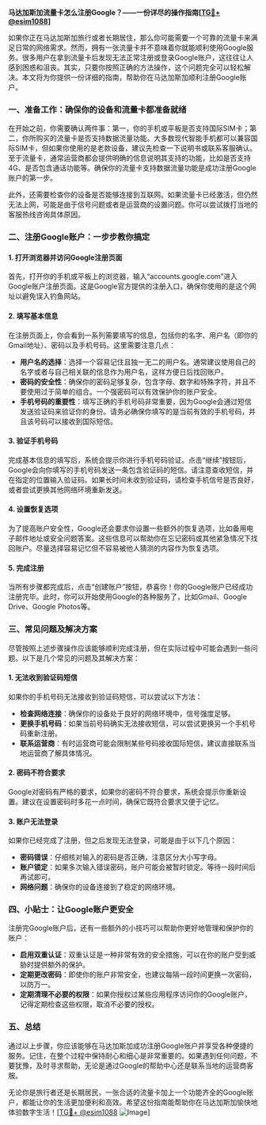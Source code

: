 **马达加斯加流量卡怎么注册Google？——一份详尽的操作指南[[TG💪+ @esim1088](https://t.me/s/esim1088)]**

如果你正在马达加斯加旅行或者长期居住，那么你可能需要一个可靠的流量卡来满足日常的网络需求。然而，拥有一张流量卡并不意味着你就能顺利使用Google服务。很多用户在拿到流量卡后发现无法正常注册或登录Google账户，这往往让人感到困惑和沮丧。其实，只要你按照正确的方法操作，这个问题完全可以轻松解决。本文将为你提供一份详细的指南，帮助你在马达加斯加顺利注册Google账户。

### **一、准备工作：确保你的设备和流量卡都准备就绪**

在开始之前，你需要确认两件事：第一，你的手机或平板是否支持国际SIM卡；第二，你所购买的流量卡是否支持数据流量功能。大多数现代智能手机都可以兼容国际SIM卡，但如果你使用的是老款设备，建议先检查一下说明书或联系客服确认。至于流量卡，通常运营商都会提供明确的信息说明其支持的功能，比如是否支持4G、是否包含通话功能等。确保你的流量卡支持数据流量功能是成功注册Google账户的第一步。

此外，还需要检查你的设备是否能够连接到互联网。如果流量卡已经激活，但仍然无法上网，可能是由于信号问题或者是运营商的设置问题。你可以尝试拨打当地的客服热线咨询具体原因。

### **二、注册Google账户：一步步教你搞定**

#### **1. 打开浏览器并访问Google注册页面**

首先，打开你的手机或平板上的浏览器，输入“accounts.google.com”进入Google账户注册页面。这是Google官方提供的注册入口，确保你使用的是这个网址以避免误入钓鱼网站。

#### **2. 填写基本信息**

在注册页面上，你会看到一系列需要填写的信息，包括你的名字、用户名（即你的Gmail地址）、密码以及手机号码。这里需要注意几点：

- **用户名的选择**：选择一个容易记住且独一无二的用户名。通常建议使用自己的名字或者与自己相关联的信息作为用户名，这样方便日后找回账户。
- **密码的安全性**：确保你的密码足够复杂，包含字母、数字和特殊字符，并且不要使用过于简单的组合。一个强密码可以有效保护你的账户安全。
- **手机号码的重要性**：填写正确的手机号码非常重要，因为Google会通过短信发送验证码来验证你的身份。请务必确保你填写的是当前有效的手机号码，并且该号码可以接收到国际短信。

#### **3. 验证手机号码**

完成基本信息的填写后，系统会提示你进行手机号码验证。点击“继续”按钮后，Google会向你填写的手机号码发送一条包含验证码的短信。请注意查收短信，并在指定的位置输入验证码。如果长时间未收到验证码，请检查手机信号是否良好，或者尝试更换其他网络环境重新发送。

#### **4. 设置恢复选项**

为了提高账户安全性，Google还会要求你设置一些额外的恢复选项，比如备用电子邮件地址或安全问题答案。这些信息可以帮助你在忘记密码或其他紧急情况下找回账户。尽量选择容易记忆但不容易被他人猜测的内容作为恢复选项。

#### **5. 完成注册**

当所有步骤都完成后，点击“创建账户”按钮，恭喜你！你的Google账户已经成功注册完毕。此时，你可以开始使用Google的各种服务了，比如Gmail、Google Drive、Google Photos等。

### **三、常见问题及解决方案**

尽管按照上述步骤操作应该能够顺利完成注册，但在实际过程中可能会遇到一些问题。以下是几个常见的问题及其解决方案：

#### **1. 无法收到验证码短信**

如果你的手机号码无法接收到验证码短信，可以尝试以下方法：

- **检查网络连接**：确保你的设备处于良好的网络环境中，信号强度足够。
- **更换手机号码**：如果当前号码确实无法接收短信，可以尝试更换另一个手机号码重新注册。
- **联系运营商**：有时运营商可能会限制某些号码接收国际短信，建议直接联系当地运营商了解具体情况。

#### **2. 密码不符合要求**

Google对密码有严格的要求，如果你的密码不符合要求，系统会提示你重新设置。建议在设置密码时多花一点时间，确保它既符合要求又便于记忆。

#### **3. 账户无法登录**

如果你已经完成了注册，但之后发现无法登录，可能是由于以下几个原因：

- **密码错误**：仔细核对输入的密码是否正确，注意区分大小写字母。
- **账户锁定**：如果多次输入错误密码，账户可能会被暂时锁定。等待一段时间后再试即可。
- **网络问题**：确保你的设备连接到了稳定的网络环境。

### **四、小贴士：让Google账户更安全**

注册完Google账户后，还有一些额外的小技巧可以帮助你更好地管理和保护你的账户：

- **启用双重认证**：双重认证是一种非常有效的安全措施，可以在你的账户受到威胁时提供额外的保护。
- **定期更改密码**：即使你的账户非常安全，也建议每隔一段时间更换一次密码，以防万一。
- **定期清理不必要的权限**：如果你授权过某些应用程序访问你的Google账户，记得定期检查这些权限，取消不必要的授权。

### **五、总结**

通过以上步骤，你应该能够在马达加斯加成功注册Google账户并享受各种便捷的服务。记住，在整个过程中保持耐心和细心是非常重要的。如果遇到任何问题，不要犹豫，及时寻求帮助，无论是通过Google的帮助中心还是联系当地的运营商客服。

无论你是旅行者还是长期居民，一张合适的流量卡加上一个功能齐全的Google账户，都能让你的生活更加便利和高效。希望这份指南能帮助你在马达加斯加愉快地体验数字生活！[[TG💪+ @esim1088](https://t.me/s/esim1088) ![Image](https://i.postimg.cc/4NQfJmqS/Snipaste-2025-05-13-00-14-12.png)]